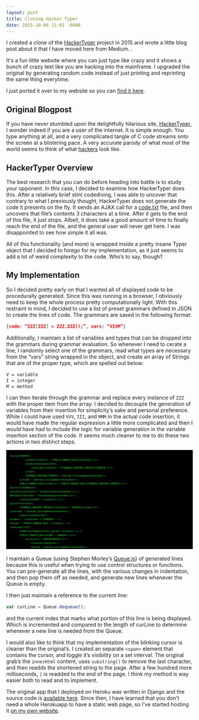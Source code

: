 ```yaml
---
layout: post
title: Cloning Hacker Typer
date: 2015-10-06 11:01 -0800
---
```


I created a clone of the [HackerTyper](http://hackertyper.com/) project in 2015 and wrote a little blog post about it that I have moved here from Medium. .

It's a fun little website where you can just type like crazy and it shows a bunch of crazy text like you are hacking into the mainframe. I upgraded the original by generating random code instead of just printing and reprinting the same thing everytime.

I just ported it over to my website so you can [find it here](/hacker_typer).

## Original Blogpost
If you have never stumbled upon the delightfully hilarious site, [HackerTyper](http://hackertyper.com/), I wonder indeed if you are a user of the internet. It is simple enough. You type anything at all, and a very complicated tangle of C code streams onto the screen at a blistering pace. A very accurate parody of what most of the world seems to think of what [hackers](https://imgur.com/f7rJAZ7) look like.

## HackerTyper Overview
The best research that you can do before heading into battle is to study your opponent. In this case, I decided to examine how HackerTyper does this. After a relatively brief stint codediving, I was able to uncover that contrary to what I previously thought, HackerTyper does not generate the code it presents on the fly. It sends an AJAX call for a [code.txt](http://hackertyper.com/code.txt) file, and then uncovers that file’s contents 3 characters at a time. After it gets to the end of this file, it just stops. Albeit, it does take a good amount of time to finally reach the end of the file, and the general user will never get here. I was disappointed to see how simple it all was.

All of this functionality (and more) is wrapped inside a pretty insane Typer object that I decided to forego for my implementation, as it just seems to add a lot of weird complexity to the code. Who’s to say, though?

## My Implementation 
So I decided pretty early on that I wanted all of displayed code to be procedurally generated. Since this was running in a browser, I obviously need to keep the whole process pretty computationally light. With this restraint in mind, I decided to use a list of preset grammars defined in JSON to create the lines of code. The grammars are saved in the following format:

```json
{code: “ZZZ[ZZZ] = ZZZ.ZZZ();”, vars: “VIVM”}
```

Additionally, I maintain a list of variables and types that can be dropped into the grammars during grammar evaluation. So whenever I need to cerate a line, I randomly select one of the grammars, read what types are necessary from the “vars” string wrapped in the object, and create an array of Strings that are of the proper type, which are spelled out below:

```
V = variable
I = integer
M = method
```

I can then iterate through the grammar and replace every instance of `ZZZ` with the proper item from the array. I decided to decouple the generation of variables from their insertion for simplicity’s sake and personal preference. While I could have used `VVV`, `III`, and `MMM` in the actual code insertion, it would have made the regular expression a little more complicated and then I would have had to include the logic for variable generation in the variable insertion section of the code. It seems much cleaner to me to do these two actions in two distinct steps.

![hacker-typer-ui](/assets/img/ht/ui.png 'This is what it looks like after you start typing. Note that the text will be different each time you load the page')

I maintain a Queue (using Stephen Morley’s [Queue.js](http://code.iamkate.com/javascript/queues/)) of generated lines because this is useful when trying to use control structures or functions. You can pre-generate all the lines, with the various changes in indentation, and then pop them off as needed, and generate new lines whenever the Queue is empty.

I then just maintain a reference to the current line:

```javascript
var curLine = Queue.dequeue();
```

and the current index that marks what portion of this line is being displayed. Which is incremented and compared to the length of curLine to determine whenever a new line is needed from the Queue.

I would also like to think that my implementation of the blinking cursor is cleaner than the original’s. I created an separate `<span>` element that contains the cursor, and toggle it’s visibility on a set interval. The original grab’s the `innerHtml` content, uses `substring()` to remove the last character, and then readds the shortened string to the page. After a few hundred more milliseconds, `|` is readded to the end of the page. I think my method is way easier both to read and to implement.

The original app that I deployed on Heroku was written in Django and the source code is [available here](https://github.com/TimelyToga/hackertyperclone). Since then, I have learned that you don't need a whole Herokuapp to have a static web page, so I've started hosting it [on my own website](/hacker_typer).

